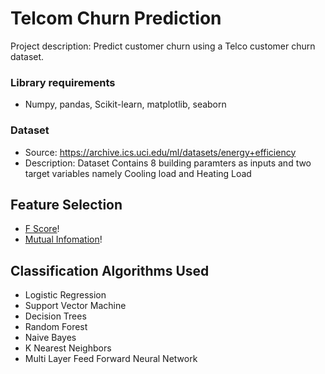 # Telcom Churn Prediction
Project description: Predict customer churn using a Telco customer churn dataset.

### Library requirements
* Numpy, pandas, Scikit-learn, matplotlib, seaborn

### Dataset
* Source: https://archive.ics.uci.edu/ml/datasets/energy+efficiency
* Description: Dataset Contains 8 building paramters as inputs and two target variables namely Cooling load and Heating Load

## Feature Selection
* [F Score](https://scikit-learn.org/stable/modules/generated/sklearn.feature_selection.f_classif.html)!
* [Mutual Infomation](https://scikit-learn.org/stable/modules/generated/sklearn.feature_selection.mutual_info_classif.html)!

## Classification Algorithms Used
* Logistic Regression
* Support Vector Machine
* Decision Trees
* Random Forest
* Naive Bayes
* K Nearest Neighbors
* Multi Layer Feed Forward Neural Network

